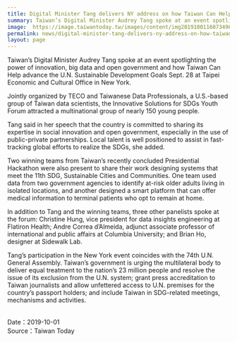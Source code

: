 ```yaml
---
title: Digital Minister Tang delivers NY address on how Taiwan Can Help with SDGs
summary: Taiwan’s Digital Minister Audrey Tang spoke at an event spotlighting the power of innovation, big data and open government and how Taiwan Can Help advance the U.N. Sustainable Development Goals Sept. 28 at Taipei Economic and Cultural Office in New York.
image:  https://image.taiwantoday.tw/images/content/img20191001160734968_800.jpg
permalink: news/digital-minister-tang-delivers-ny-address-on-how-taiwan-can-help-with-sdgs/
layout: page
---
```

Taiwan’s Digital Minister Audrey Tang spoke at an event spotlighting the power of innovation, big data and open government and how Taiwan Can Help advance the U.N. Sustainable Development Goals Sept. 28 at Taipei Economic and Cultural Office in New York.
 
Jointly organized by TECO and Taiwanese Data Professionals, a U.S.-based group of Taiwan data scientists, the Innovative Solutions for SDGs Youth Forum attracted a multinational group of nearly 150 young people.
 
Tang said in her speech that the country is committed to sharing its expertise in social innovation and open government, especially in the use of public-private partnerships. Local talent is well positioned to assist in fast-tracking global efforts to realize the SDGs, she added.
 
Two winning teams from Taiwan’s recently concluded Presidential Hackathon were also present to share their work designing systems that meet the 11th SDG, Sustainable Cities and Communities. One team used data from two government agencies to identify at-risk older adults living in isolated locations, and another designed a smart platform that can offer medical information to terminal patients who opt to remain at home.
 
In addition to Tang and the winning teams, three other panelists spoke at the forum: Christine Hung, vice president for data insights engineering at Flatiron Health; Andre Correa d’Almeida, adjunct associate professor of international and public affairs at Columbia University; and Brian Ho, designer at Sidewalk Lab.
 
Tang’s participation in the New York event coincides with the 74th U.N. General Assembly. Taiwan’s government is urging the multilateral body to deliver equal treatment to the nation’s 23 million people and resolve the issue of its exclusion from the U.N. system; grant press accreditation to Taiwan journalists and allow unfettered access to U.N. premises for the country’s passport holders; and include Taiwan in SDG-related meetings, mechanisms and activities. 

<br/>
Date：2019-10-01
<br/>
Source：Taiwan Today
